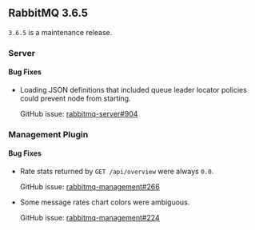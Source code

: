 ## RabbitMQ 3.6.5

`3.6.5` is a maintenance release.

### Server

#### Bug Fixes

 * Loading JSON definitions that included queue leader locator policies could prevent node
   from starting.

   GitHub issue: [rabbitmq-server#904](https://github.com/rabbitmq/rabbitmq-server/issues/904)

### Management Plugin

#### Bug Fixes

 * Rate stats returned by `GET /api/overview` were always `0.0`.

   GitHub issue: [rabbitmq-management#266](https://github.com/rabbitmq/rabbitmq-management/issues/266)

 * Some message rates chart colors were ambiguous.

   GitHub issue: [rabbitmq-management#224](https://github.com/rabbitmq/rabbitmq-management/issues/224)
